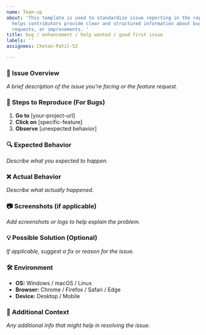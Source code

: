 ```yaml
---
name: Team-up
about: 'This template is used to standardize issue reporting in the repository. It
  helps contributors provide clear and structured information about bugs, feature
  requests, or improvements. '
title: bug / enhancement / help wanted / good first issue
labels: ''
assignees: Chetan-Patil-52

---
```


### 🚀 Issue Overview
_A brief description of the issue you're facing or the feature request._

### 📌 Steps to Reproduce (For Bugs)
1. **Go to** [your-project-url]
2. **Click on** [specific-feature]
3. **Observe** [unexpected behavior]

### 🔍 Expected Behavior
_Describe what you expected to happen._

### ❌ Actual Behavior
_Describe what actually happened._

### 📷 Screenshots (if applicable)
_Add screenshots or logs to help explain the problem._

### 💡 Possible Solution (Optional)
_If applicable, suggest a fix or reason for the issue._

### 🛠 Environment
- **OS:** Windows / macOS / Linux
- **Browser:** Chrome / Firefox / Safari / Edge
- **Device:** Desktop / Mobile

### 📌 Additional Context
_Any additional info that might help in resolving the issue._

